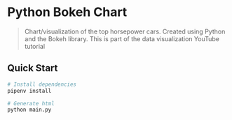# Python Bokeh Chart

> Chart/visualization of the top horsepower cars. Created using Python and the Bokeh library. This is part of the data visualization YouTube tutorial

## Quick Start

```bash
# Install dependencies
pipenv install

# Generate html
python main.py
```
